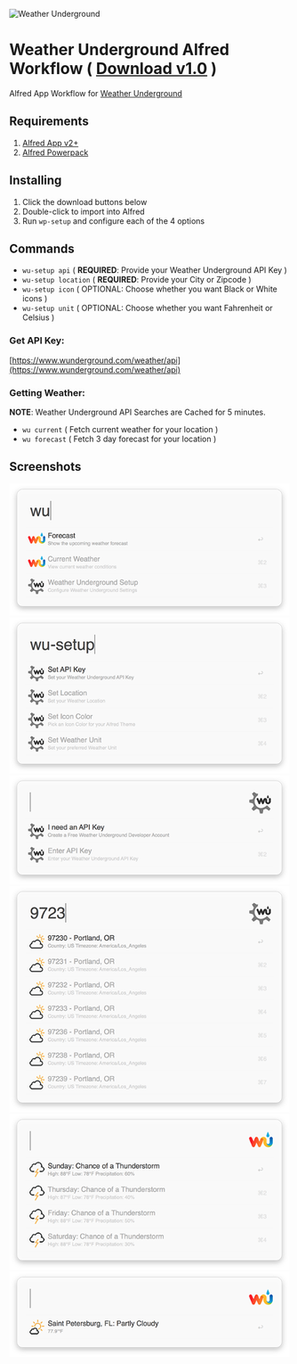 ![Weather Underground](https://icons.wxug.com/logos/JPG/wundergroundLogo_4c_horz.jpg "Weather Underground")

Weather Underground Alfred Workflow ( [Download v1.0](https://raw.githubusercontent.com/manifestinteractive/weather-underground-alfred-workflow/master/WeatherUnderground.alfredworkflow) )
===

Alfred App Workflow for [Weather Underground](https://www.wunderground.com/)

Requirements
--- 

1. [Alfred App v2+](http://www.alfredapp.com/#download)
2. [Alfred Powerpack](https://buy.alfredapp.com/)

Installing
---

1. Click the download buttons below
2. Double-click to import into Alfred
3. Run `wp-setup` and configure each of the 4 options

Commands
---

* `wu-setup api` ( **REQUIRED**: Provide your Weather Underground API Key )
* `wu-setup location` ( **REQUIRED**: Provide your City or Zipcode )
* `wu-setup icon` ( OPTIONAL: Choose whether you want Black or White icons )
* `wu-setup unit` ( OPTIONAL: Choose whether you want Fahrenheit or Celsius )

### Get API Key:

[https://www.wunderground.com/weather/api](https://www.wunderground.com/weather/api)

### Getting Weather:

**NOTE**: Weather Underground API Searches are Cached for 5 minutes.

* `wu current` ( Fetch current weather for your location )
* `wu forecast` ( Fetch 3 day forecast for your location )

Screenshots
---

![screenshot](screenshots/01.png "screenshot")
![screenshot](screenshots/02.png "screenshot")
![screenshot](screenshots/03.png "screenshot")
![screenshot](screenshots/04.png "screenshot")
![screenshot](screenshots/05.png "screenshot")
![screenshot](screenshots/06.png "screenshot")